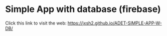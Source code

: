 # Simple App with database (firebase)

Click this link to visit the web: https://jxsh2.github.io/ADET-SIMPLE-APP-W-DB/
